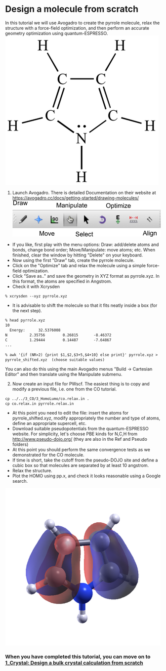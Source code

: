 # Design a molecule from scratch
In this tutorial we will use Avogadro to create the pyrrole molecule, relax the structure with a force-field optimization, and then perform an accurate geometry optimization using quantum-ESPRESSO.
![Pyrrole structure](Ref/pyrrole01.png?raw=true "pyrrole")

  1. Launch Avogadro. There is detailed Documentation on their website at https://avogadro.cc/docs/getting-started/drawing-molecules/
    ![Avogadro menu](Ref/avogadro_menu.png?raw=true "pyrrole")
  - If you like, first play with the menu options: Draw: add/delete atoms and bonds, change bond order; Move/Manipulate: move atoms; etc. When finished, clear the window by hitting "Delete" on your keyboard.
  - Now using the first "Draw" tab, create the pyrrole molecule.
  - Click on the "Optimize" tab and relax the molecule using a simple force-field optimization.
  - Click "Save as.." and save the geometry in XYZ format as pyrrole.xyz. In this format, the atoms are specified in Angstrom.
  - Check it with Xcrysden 
  ```
  % xcrysden --xyz pyrrole.xyz
  ```
  - It is advisable to shift the molecule so that it fits neatly inside a box (for the next step). 
  ```
  % head pyrrole.xyz
  10
	Energy:      32.5376008
  N          2.35756        0.26815       -8.46372
  C          1.29444        0.14487       -7.64867
  ...
 
  % awk '{if (NR>2) {print $1,$2,$3+5,$4+10} else print}' pyrrole.xyz > pyrrole_shifted.xyz  (choose suitable values)
  ```
  You can also do this using the main Avogadro menus "Build -> Cartesian Editor" and then translate using the Manipulate submenu.

  2. Now create an input file for PWscf. The easiest thing is to copy and modify a previous file, i.e. one from the CO tutorial.
  ```
  cp ../../3_CO/3_HomoLumo/co.relax.in .
  cp co.relax.in pyrrole.relax.in
  ```
  - At this point you need to edit the file: insert the atoms for pyrrole_shifted.xyz, modify appropriately the number and type of atoms, define an appropriate supercell, etc.
  - Download suitable pseudopotentials from the quantum-ESPRESSO website. For simplicity, let's choose PBE kinds for N,C,H from http://www.pseudo-dojo.org/   (they are also in the Ref and Pseudo folders)
  - At this point you should perform the same convergence tests as we demonstrated for the CO molecule.
  - If time is short, take the cutoff from the pseudo-DOJO site and define a cubic box so that molecules are separated by at least 10 angstrom.
  - Relax the structure.
  - Plot the HOMO using pp.x, and check it looks reasonable using a Google search.

  ![Pyrrole HOMO](Ref/pyrrole_HOMO.png?raw=true "pyrrole")

### When you have completed this tutorial, you can move on to [1_Crystal: Design a bulk crystal calculation from scratch](../1_Crystal)
